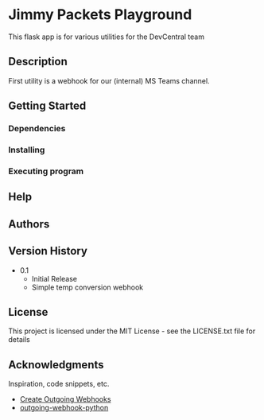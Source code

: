 # Jimmy Packets Playground

This flask app is for various utilities for the DevCentral team

## Description

First utility is a webhook for our (internal) MS Teams channel.

## Getting Started

### Dependencies

### Installing

### Executing program

## Help

## Authors

## Version History

* 0.1
    * Initial Release
    * Simple temp conversion webhook

## License

This project is licensed under the MIT License - see the LICENSE.txt file for details

## Acknowledgments

Inspiration, code snippets, etc.
* [Create Outgoing Webhooks](https://docs.microsoft.com/en-us/microsoftteams/platform/webhooks-and-connectors/how-to/add-outgoing-webhook?tabs=urljsonpayload%2Cjson)
* [outgoing-webhook-python](https://github.com/esmcelroy/python-flask-outgoing-webhook-bots/blob/master/app/endpoints/sample.py)
